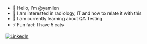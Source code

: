 - 👋 Hello, I'm @yamilen
- 👀 I am interested in radiology, IT and how to relate it with this
- 🌱 I am currently learning about QA Testing
- ⚡ Fun fact: I have 5 cats

<p><a href="https://www.linkedin.com/in/yamila-ayelen-coseres/" target="_blank"><img alt="LinkedIn" src="https://img.shields.io/badge/linkedin-%230077B5.svg?&style=for-the-badge&logo=linkedin&logoColor=white" />
</p>

<!---
yamilen/yamilen is a ✨ special ✨ repository because its `README.md` (this file) appears on your GitHub profile.
You can click the Preview link to take a look at your changes.
--->
